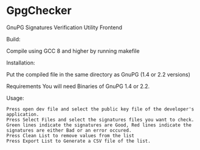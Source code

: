 # GpgChecker

GnuPG Signatures Verification Utility Frontend

Build:

Compile using GCC 8 and higher by running makefile

Installation:

Put the compiled file in the same directory as GnuPG (1.4 or 2.2 versions)

Requirements You will need Binaries of GnuPG 1.4 or 2.2.

Usage:

    Press open dev file and select the public key file of the developer's application.
    Press Select Files and select the signatures files you want to check.
    Green lines indicate the signatures are Good, Red lines indicate the signatures are either Bad or an error occured.
    Press Clean List to remove values from the list
    Press Export List to Generate a CSV file of the list.

